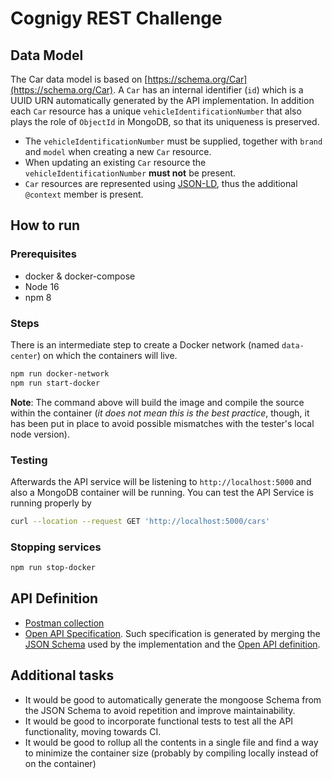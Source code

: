 # Cognigy REST Challenge

## Data Model

The Car data model is based on [https://schema.org/Car](https://schema.org/Car). A `Car` has an internal identifier (`id`) which is a UUID URN automatically generated by the API implementation. In addition each `Car` resource has a unique `vehicleIdentificationNumber` that also plays the role of `ObjectId` in MongoDB, so that its uniqueness is preserved. 

* The `vehicleIdentificationNumber` must be supplied, together with `brand` and `model` when creating a new `Car` resource. 
* When updating an existing `Car` resource the `vehicleIdentificationNumber` **must not** be present. 
* `Car` resources are represented using [JSON-LD](https://developers.google.com/search/docs/appearance/structured-data/intro-structured-data), thus the additional `@context` member is present. 

## How to run

### Prerequisites

* docker & docker-compose
* Node 16
* npm 8

### Steps

There is an intermediate step to create a Docker network (named `data-center`) on which the containers will live. 

```sh
npm run docker-network
npm run start-docker
```

**Note**: The command above will build the image and compile the source within the container (*it does not mean this is the best practice*, though, it has been put in place to avoid possible mismatches with the tester's local node version). 

### Testing

Afterwards the API service will be listening to `http://localhost:5000` and also a MongoDB container will be running. You can test the API Service is running properly by

```sh
curl --location --request GET 'http://localhost:5000/cars'
```

### Stopping services

```sh
npm run stop-docker
```

## API Definition

* [Postman collection](./spec/Cognigy.postman_collection.json)
* [Open API Specification](https://app.swaggerhub.com/apis-docs/jmcanterafonseca/car-rest_api/1.0.0). Such specification is generated by merging the [JSON Schema](./src/JSON-Schema/car-schema.json) used by the implementation and the [Open API definition](./spec/api-spec.json).

## Additional tasks

* It would be good to automatically generate the mongoose Schema from the JSON Schema to avoid repetition and improve maintainability.
* It would be good to incorporate functional tests to test all the API functionality, moving towards CI.
* It would be good to rollup all the contents in a single file and find a way to minimize the container size (probably by compiling locally instead of on the container)
